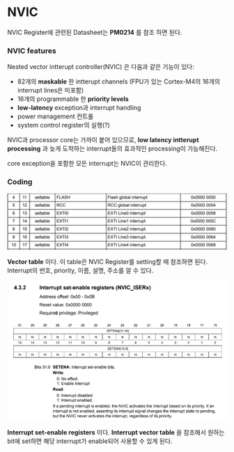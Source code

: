 # NVIC

NVIC Register에 관련된 Datasheet는 **PM0214** 를 참조 하면 된다.

### NVIC features
Nested vector intterupt controller(NVIC) 은 다음과 같은 기능이 있다:
* 82개의 **maskable** 한 intterupt channels (FPU가 있는 Cortex-M4의 16개의 interrupt lines은 미포함)
* 16개의 programmable 한 **priority levels**
* **low-latency** exception과 interrupt handling
* power management 컨트롤
* system control register의 실행(?)

NVIC과 processor core는 가까이 붙어 있으므로, **low latency intterupt processing** 과 늦게 도착하는 interrupt들의 효과적인 processing이 가능해진다.

core exception을 포함한 모든 interrupt는 NVIC이 관리한다.

### Coding

![](./vector_table.PNG)

**Vector table** 이다. 이 table은 NVIC Register를 setting할 때 참조하면 된다. Interrupt의 번호, priority, 이름, 설명, 주소를 알 수 있다.  

![](./nvicx_iserx.PNG)

**Interrupt set-enable registers** 이다. **Interrupt vector table** 을 참조해서 원하는 bit에 set하면 해당 interrupt가 enable되어 사용할 수 있게 된다.
